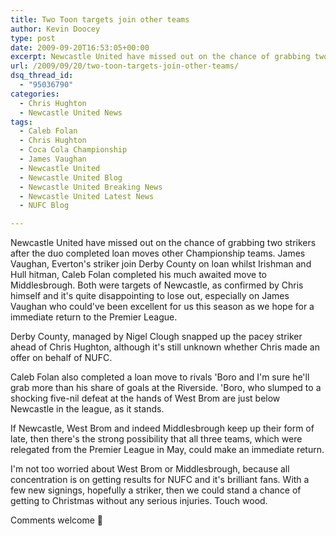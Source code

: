 ```yaml
---
title: Two Toon targets join other teams
author: Kevin Doocey
type: post
date: 2009-09-20T16:53:05+00:00
excerpt: Newcastle United have missed out on the chance of grabbing two strikers after the duo completed..
url: /2009/09/20/two-toon-targets-join-other-teams/
dsq_thread_id:
  - "95036790"
categories:
  - Chris Hughton
  - Newcastle United News
tags:
  - Caleb Folan
  - Chris Hughton
  - Coca Cola Championship
  - James Vaughan
  - Newcastle United
  - Newcastle United Blog
  - Newcastle United Breaking News
  - Newcastle United Latest News
  - NUFC Blog

---
```

Newcastle United have missed out on the chance of grabbing two strikers after the duo completed loan moves other Championship teams. James Vaughan, Everton's striker join Derby County on loan whilst Irishman and Hull hitman, Caleb Folan completed his much awaited move to Middlesbrough. Both were targets of Newcastle, as confirmed by Chris himself and it's  quite disappointing to lose out, especially on James Vaughan who could've been excellent for us this season as we hope for a immediate return to the Premier League.

Derby County, managed by Nigel Clough snapped up the pacey striker ahead of Chris Hughton, although it's still unknown whether Chris made an offer on behalf of NUFC.

Caleb Folan also completed a loan move to rivals 'Boro and I'm sure he'll grab more than his share of goals at the Riverside. 'Boro, who slumped to a shocking five-nil defeat at the hands of West Brom are just below Newcastle in the league, as it stands.

If Newcastle, West Brom and indeed Middlesbrough keep up their form of late, then there's the strong possibility that all three teams, which were relegated from the Premier League in May, could make an immediate return.

I'm not too worried about West Brom or Middlesbrough, because all concentration is on getting results for NUFC and it's brilliant fans. With a few new signings, hopefully a striker, then we could stand a chance of getting to Christmas without any serious injuries. Touch wood.

Comments welcome 🙂
